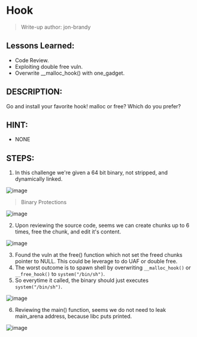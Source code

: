 # Hook
> Write-up author: jon-brandy

## Lessons Learned:
- Code Review.
- Exploiting double free vuln.
- Overwrite __malloc_hook() with one_gadget.

## DESCRIPTION:

Go and install your favorite hook! malloc or free? Which do you prefer?

## HINT:
- NONE

## STEPS:
1. In this challenge we're given a 64 bit binary, not stripped, and dynamically linked.

![image](https://github.com/Bread-Yolk/ctflearnwu/assets/70703371/802741f5-a8cb-45da-853d-5dc3657c31c7)


> Binary Protections

![image](https://github.com/Bread-Yolk/ctflearnwu/assets/70703371/c8049608-a580-4e9b-a7ec-4d2433dbd59c)


2. Upon reviewing the source code, seems we can create chunks up to 6 times, free the chunk, and edit it's content.

![image](https://github.com/Bread-Yolk/ctflearnwu/assets/70703371/4a5002f7-3ca7-4423-8bd9-f4e01545f50a)


3. Found the vuln at the free() function which not set the freed chunks pointer to NULL. This could be leverage to do UAF or double free.
4. The worst outcome is to spawn shell by overwriting `__malloc_hook()` or `__free_hook()` to `system("/bin/sh")`.
5. So everytime it called, the binary should just executes `system("/bin/sh")`.

![image](https://github.com/Bread-Yolk/ctflearnwu/assets/70703371/f48599d7-1ea5-4eaa-ba20-e1486309b3ab)


6. Reviewing the main() function, seems we do not need to leak main_arena address, because libc puts printed.

![image](https://github.com/Bread-Yolk/ctflearnwu/assets/70703371/302fc1f0-6785-4092-9901-f88128239198)



